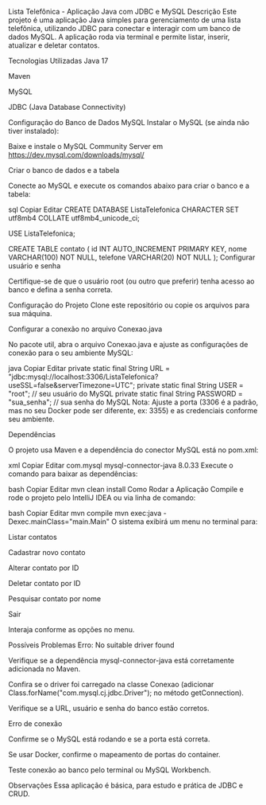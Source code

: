 Lista Telefônica - Aplicação Java com JDBC e MySQL
Descrição
Este projeto é uma aplicação Java simples para gerenciamento de uma lista telefônica, utilizando JDBC para conectar e interagir com um banco de dados MySQL. A aplicação roda via terminal e permite listar, inserir, atualizar e deletar contatos.

Tecnologias Utilizadas
Java 17

Maven

MySQL

JDBC (Java Database Connectivity)

Configuração do Banco de Dados MySQL
Instalar o MySQL (se ainda não tiver instalado):

Baixe e instale o MySQL Community Server em https://dev.mysql.com/downloads/mysql/

Criar o banco de dados e a tabela

Conecte ao MySQL e execute os comandos abaixo para criar o banco e a tabela:

sql
Copiar
Editar
CREATE DATABASE ListaTelefonica CHARACTER SET utf8mb4 COLLATE utf8mb4_unicode_ci;

USE ListaTelefonica;

CREATE TABLE contato (
    id INT AUTO_INCREMENT PRIMARY KEY,
    nome VARCHAR(100) NOT NULL,
    telefone VARCHAR(20) NOT NULL
);
Configurar usuário e senha

Certifique-se de que o usuário root (ou outro que preferir) tenha acesso ao banco e defina a senha correta.

Configuração do Projeto
Clone este repositório ou copie os arquivos para sua máquina.

Configurar a conexão no arquivo Conexao.java

No pacote util, abra o arquivo Conexao.java e ajuste as configurações de conexão para o seu ambiente MySQL:

java
Copiar
Editar
private static final String URL = "jdbc:mysql://localhost:3306/ListaTelefonica?useSSL=false&serverTimezone=UTC";
private static final String USER = "root";  // seu usuário do MySQL
private static final String PASSWORD = "sua_senha";  // sua senha do MySQL
Nota: Ajuste a porta (3306 é a padrão, mas no seu Docker pode ser diferente, ex: 3355) e as credenciais conforme seu ambiente.

Dependências

O projeto usa Maven e a dependência do conector MySQL está no pom.xml:

xml
Copiar
Editar
<dependency>
    <groupId>com.mysql</groupId>
    <artifactId>mysql-connector-java</artifactId>
    <version>8.0.33</version>
</dependency>
Execute o comando para baixar as dependências:

bash
Copiar
Editar
mvn clean install
Como Rodar a Aplicação
Compile e rode o projeto pelo IntelliJ IDEA ou via linha de comando:

bash
Copiar
Editar
mvn compile
mvn exec:java -Dexec.mainClass="main.Main"
O sistema exibirá um menu no terminal para:

Listar contatos

Cadastrar novo contato

Alterar contato por ID

Deletar contato por ID

Pesquisar contato por nome

Sair

Interaja conforme as opções no menu.

Possíveis Problemas
Erro: No suitable driver found

Verifique se a dependência mysql-connector-java está corretamente adicionada no Maven.

Confira se o driver foi carregado na classe Conexao (adicionar Class.forName("com.mysql.cj.jdbc.Driver"); no método getConnection).

Verifique se a URL, usuário e senha do banco estão corretos.

Erro de conexão

Confirme se o MySQL está rodando e se a porta está correta.

Se usar Docker, confirme o mapeamento de portas do container.

Teste conexão ao banco pelo terminal ou MySQL Workbench.

Observações
Essa aplicação é básica, para estudo e prática de JDBC e CRUD.
